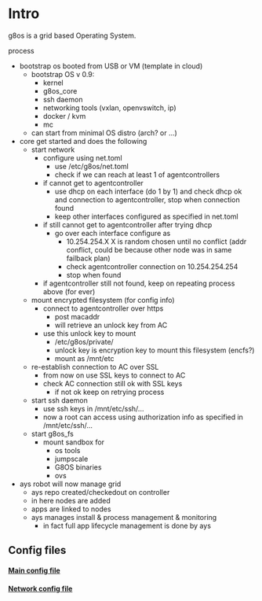 # Intro

g8os is a grid based Operating System.

process
- bootstrap os booted from USB or VM (template in cloud)
    - bootstrap OS v 0.9:
        - kernel
        - g8os_core
        - ssh daemon
        - networking tools (vxlan, openvswitch, ip)
        - docker / kvm 
        - mc
    - can start from minimal OS distro (arch? or ...)
- core get started and does the following
    - start network
        - configure using net.toml 
            - use  /etc/g8os/net.toml
            - check if we can reach at least 1 of agentcontrollers
        - if cannot get to agentcontroller
            - use dhcp on each interface (do 1 by 1) and check dhcp ok and connection to agentcontroller, stop when connection found
            - keep other interfaces configured as specified in net.toml
        - if still cannot get to agentcontroller after trying dhcp
            -  go over each interface configure as
                - 10.254.254.X  X is random chosen until no conflict (addr conflict, could be because other node was in same failback plan)
                - check agentcontroller connection on 10.254.254.254
                - stop when found
        - if agentcontroller still not found, keep on repeating process above (for ever)
    - mount encrypted filesystem (for config info)
        - connect to agentcontroller over https 
            - post macaddr
            - will retrieve an unlock key from AC
        - use this unlock key to mount
            - /etc/g8os/private/
            - unlock key is encryption key to mount this filesystem (encfs?)
            - mount as /mnt/etc
    - re-establish connection to AC over SSL
        - from now on use SSL keys to connect to AC
        - check AC connection still ok with SSL keys
            - if not ok keep on retrying process 
    - start ssh daemon
        - use ssh keys in /mnt/etc/ssh/...
        - now a root can access using authorization info as specified in /mnt/etc/ssh/...
    - start g8os_fs
        - mount sandbox for
            - os tools
            - jumpscale
            - G8OS binaries
            - ovs
- ays robot will now manage grid
    - ays repo created/checkedout on controller
    - in here nodes are added
    - apps are linked to nodes
    - ays manages install & process management & monitoring
        - in fact full app lifecycle management is done by ays 

## Config files

#### [Main config file](generic.md)
#### [Network config file](network.md)
